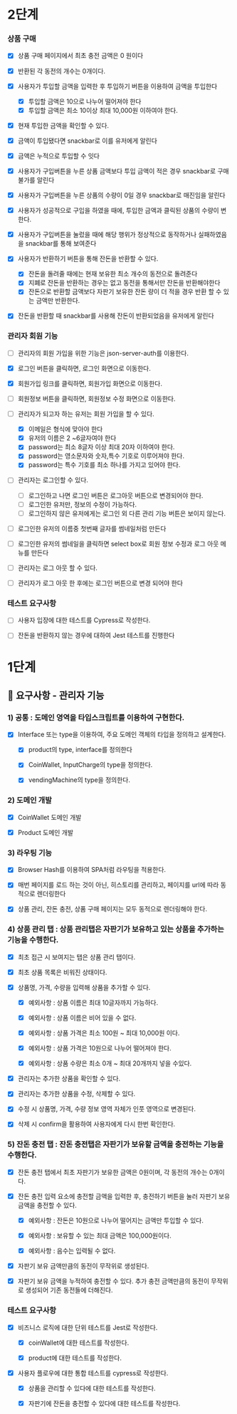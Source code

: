 # 2단계

### 상품 구매

- [x] 상품 구매 페이지에서 최초 충전 금액은 0 원이다
- [x] 반환된 각 동전의 개수는 0개이다.

- [x] 사용자가 투입할 금액을 입력한 후 투입하기 버튼을 이용하여 금액을 투입한다

  - [x] 투입할 금액은 10으로 나누어 떨어져야 한다
  - [x] 투입할 금액은 최소 10이상 최대 10,000원 이하여야 한다.

- [x] 현재 투입한 금액을 확인할 수 있다.
- [x] 금액이 투입됐다면 snackbar로 이를 유저에게 알린다
- [x] 금액은 누적으로 투입할 수 잇다

- [x] 사용자가 구입버튼을 누른 상품 금액보다 투입 금액이 적은 경우 snackbar로 구매불가를 알린다
- [x] 사용자가 구입버튼을 누른 상품의 수량이 0일 경우 snackbar로 매진임을 알린다
- [x] 사용자가 성공적으로 구입을 하였을 때에, 투입한 금액과 클릭된 상품의 수량이 변한다.
- [x] 사용자가 구입버튼을 눌렀을 때에 해당 행위가 정상적으로 동작하거나 실패하였음을 snackbar를 통해 보여준다

- [x] 사용자가 반환하기 버튼을 통해 잔돈을 반환할 수 있다.

  - [x] 잔돈을 돌려줄 때에는 현재 보유한 최소 개수의 동전으로 돌려준다
  - [x] 지폐로 잔돈을 반환하는 경우는 없고 동전을 통해서만 잔돈을 반환해야한다
  - [x] 잔돈으로 반환할 금액보다 자판기 보유한 잔돈 량이 더 적을 경우 반환 할 수 있는 금액만 반환한다.

- [x] 잔돈을 반환할 때 snackbar를 사용해 잔돈이 반환되었음을 유저에게 알린다

### 관리자 회원 기능

- [ ] 관리자의 회원 가입을 위한 기능은 json-server-auth를 이용한다.

- [x] 로그인 버튼을 클릭하면, 로그인 화면으로 이동한다.
- [x] 회원가입 링크를 클릭하면, 회원가입 화면으로 이동한다.
- [ ] 회원정보 버튼을 클릭하면, 회원정보 수정 화면으로 이동한다.

- [ ] 관리자가 되고자 하는 유저는 회원 가입을 할 수 있다.

  - [x] 이메일은 형식에 맞아야 한다
  - [x] 유저의 이름은 2 ~6글자여야 한다
  - [x] password는 최소 8글자 이상 최대 20자 이하여야 한다.
  - [x] password는 영소문자와 숫자,특수 기호로 이루어져야 한다.
  - [x] password는 특수 기호를 최소 하나를 가지고 있어야 한다.

- [ ] 관리자는 로그인할 수 있다.

  - [ ] 로그인하고 나면 로그인 버튼은 로그아웃 버튼으로 변경되어야 한다.
  - [ ] 로그인한 유저만, 정보의 수정이 가능하다.
  - [ ] 로그인하지 않은 유저에게는 로그인 외 다른 관리 기능 버튼은 보이지 않는다.

- [ ] 로그인한 유저의 이름중 첫번째 글자를 썸네일처럼 만든다

- [ ] 로그인한 유저의 썸네일을 클릭하면 select box로 회원 정보 수정과 로그 아웃 메뉴를 만든다

- [ ] 관리자는 로그 아웃 할 수 있다.
- [ ] 관리자가 로그 아웃 한 후에는 로그인 버튼으로 변경 되어야 한다

### 테스트 요구사항

- [ ] 사용자 입장에 대한 테스트를 Cypress로 작성한다.

- [ ] 잔돈을 반환하지 않는 경우에 대하여 Jest 테스트를 진행한다

# 1단계

## 🎯 요구사항 - 관리자 기능

### 1) 공통 : 도메인 영역을 타입스크립트를 이용하여 구현한다.

- [x] Interface 또는 type을 이용하여, 주요 도메인 객체의 타입을 정의하고 설계한다.

  - [x] product의 type, interface를 정의한다

  - [x] CoinWallet, InputCharge의 type을 정의한다.

  - [x] vendingMachine의 type을 정의한다.

### 2) 도메인 개발

- [x] CoinWallet 도메인 개발

- [x] Product 도메인 개발

### 3) 라우팅 기능

- [x] Browser Hash를 이용하여 SPA처럼 라우팅을 적용한다.

- [x] 매번 페이지를 로드 하는 것이 아닌, 히스토리를 관리하고, 페이지를 url에 따라 동적으로 렌더링한다

- [x] 상품 관리, 잔돈 충전, 상품 구매 페이지는 모두 동적으로 렌더링해야 한다.

### 4) 상품 관리 탭 : 상품 관리탭은 자판기가 보유하고 있는 상품을 추가하는 기능을 수행한다.

- [x] 최초 접근 시 보여지는 탭은 상품 관리 탭이다.

- [x] 최초 상품 목록은 비워진 상태이다.

- [x] 상품명, 가격, 수량을 입력해 상품을 추가할 수 있다.

  - [x] 예외사항 : 상품 이름은 최대 10글자까지 가능하다.

  - [x] 예외사항 : 상품 이름은 비어 있을 수 없다.

  - [x] 예외사항 : 상품 가격은 최소 100원 ~ 최대 10,000원 이다.

  - [x] 예외사항 : 상품 가격은 10원으로 나누어 떨어져야 한다.

  - [x] 예외사항 : 상품 수량은 최소 0개 ~ 최대 20개까지 넣을 수있다.

- [x] 관리자는 추가한 상품을 확인할 수 있다.

- [x] 관리자는 추가한 상품을 수정, 삭제할 수 있다.

- [x] 수정 시 상품명, 가격, 수량 정보 영역 자체가 인풋 영역으로 변경된다.

- [x] 삭제 시 confirm을 활용하여 사용자에게 다시 한번 확인한다.

### 5) 잔돈 충전 탭 : 잔돈 충전탭은 자판기가 보유할 금액을 충전하는 기능을 수행한다.

- [x] 잔돈 충전 탭에서 최초 자판기가 보유한 금액은 0원이며, 각 동전의 개수는 0개이다.

- [x] 잔돈 충전 입력 요소에 충전할 금액을 입력한 후, 충전하기 버튼을 눌러 자판기 보유 금액을 충전할 수 있다.

  - [x] 예외사항 : 잔돈은 10원으로 나누어 떨어지는 금액만 투입할 수 있다.

  - [x] 예외사항 : 보유할 수 있는 최대 금액은 100,000원이다.

  - [x] 예외사항 : 음수는 입력될 수 없다.

- [x] 자판기 보유 금액만큼의 동전이 무작위로 생성된다.

- [x] 자판기 보유 금액을 누적하여 충전할 수 있다. 추가 충전 금액만큼의 동전이 무작위로 생성되어 기존 동전들에 더해진다.

### 테스트 요구사항

- [x] 비즈니스 로직에 대한 단위 테스트를 Jest로 작성한다.

  - [x] coinWallet에 대한 테스트를 작성한다.

  - [x] product에 대한 테스트를 작성한다.

- [x] 사용자 플로우에 대한 통합 테스트를 cypress로 작성한다.

  - [x] 상품을 관리할 수 있다에 대한 테스트를 작성한다.

  - [x] 자판기에 잔돈을 충전할 수 있다에 대한 테스트를 작성한다.
